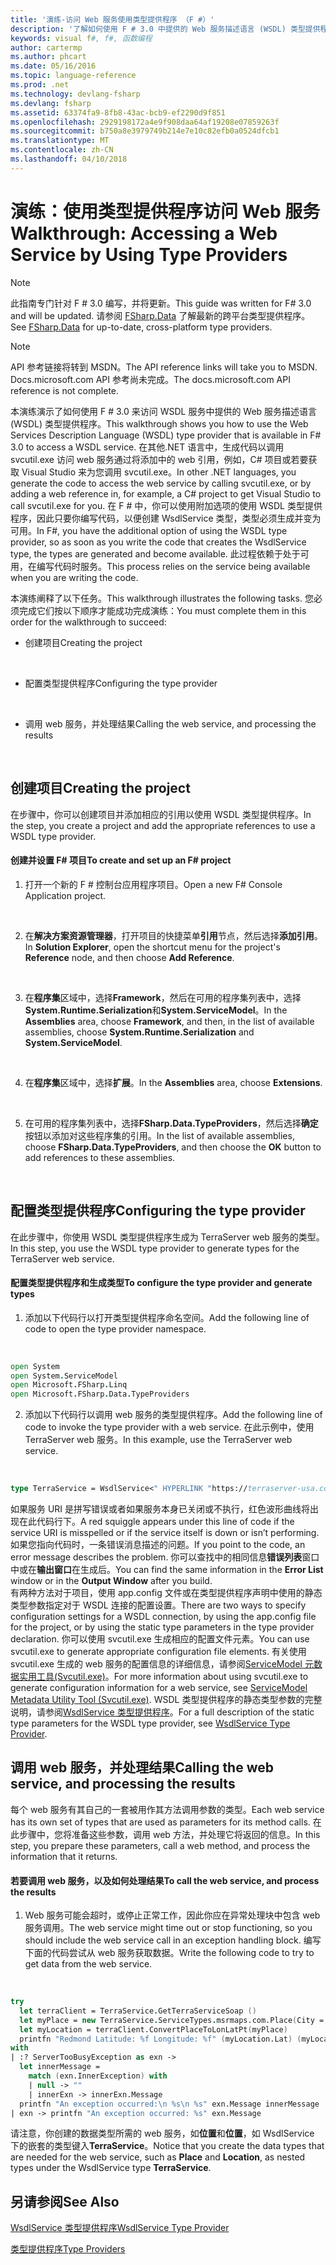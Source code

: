 ```yaml
---
title: '演练-访问 Web 服务使用类型提供程序 （F #）'
description: '了解如何使用 F # 3.0 中提供的 Web 服务描述语言 (WSDL) 类型提供程序来访问 WSDL 服务。'
keywords: visual f#, f#, 函数编程
author: cartermp
ms.author: phcart
ms.date: 05/16/2016
ms.topic: language-reference
ms.prod: .net
ms.technology: devlang-fsharp
ms.devlang: fsharp
ms.assetid: 63374fa9-8fb8-43ac-bcb9-ef2290d9f851
ms.openlocfilehash: 2929198172a4e9f908daa64af19208e07859263f
ms.sourcegitcommit: b750a8e3979749b214e7e10c82efb0a0524dfcb1
ms.translationtype: MT
ms.contentlocale: zh-CN
ms.lasthandoff: 04/10/2018
---
```

# <a name="walkthrough-accessing-a-web-service-by-using-type-providers"></a><span data-ttu-id="b61f3-104">演练：使用类型提供程序访问 Web 服务</span><span class="sxs-lookup"><span data-stu-id="b61f3-104">Walkthrough: Accessing a Web Service by Using Type Providers</span></span>

> [!NOTE]
<span data-ttu-id="b61f3-105">此指南专门针对 F # 3.0 编写，并将更新。</span><span class="sxs-lookup"><span data-stu-id="b61f3-105">This guide was written for F# 3.0 and will be updated.</span></span>  <span data-ttu-id="b61f3-106">请参阅 [FSharp.Data](https://fsharp.github.io/FSharp.Data/) 了解最新的跨平台类型提供程序。</span><span class="sxs-lookup"><span data-stu-id="b61f3-106">See [FSharp.Data](https://fsharp.github.io/FSharp.Data/) for up-to-date, cross-platform type providers.</span></span>

> [!NOTE]
<span data-ttu-id="b61f3-107">API 参考链接将转到 MSDN。</span><span class="sxs-lookup"><span data-stu-id="b61f3-107">The API reference links will take you to MSDN.</span></span>  <span data-ttu-id="b61f3-108">Docs.microsoft.com API 参考尚未完成。</span><span class="sxs-lookup"><span data-stu-id="b61f3-108">The docs.microsoft.com API reference is not complete.</span></span>

<span data-ttu-id="b61f3-109">本演练演示了如何使用 F # 3.0 来访问 WSDL 服务中提供的 Web 服务描述语言 (WSDL) 类型提供程序。</span><span class="sxs-lookup"><span data-stu-id="b61f3-109">This walkthrough shows you how to use the Web Services Description Language (WSDL) type provider that is available in F# 3.0 to access a WSDL service.</span></span> <span data-ttu-id="b61f3-110">在其他.NET 语言中，生成代码以调用 svcutil.exe 访问 web 服务通过将添加中的 web 引用，例如，C# 项目或若要获取 Visual Studio 来为您调用 svcutil.exe。</span><span class="sxs-lookup"><span data-stu-id="b61f3-110">In other .NET languages, you generate the code to access the web service by calling svcutil.exe, or by adding a web reference in, for example, a C# project to get Visual Studio to call svcutil.exe for you.</span></span> <span data-ttu-id="b61f3-111">在 F # 中，你可以使用附加选项的使用 WSDL 类型提供程序，因此只要你编写代码，以便创建 WsdlService 类型，类型必须生成并变为可用。</span><span class="sxs-lookup"><span data-stu-id="b61f3-111">In F#, you have the additional option of using the WSDL type provider, so as soon as you write the code that creates the WsdlService type, the types are generated and become available.</span></span> <span data-ttu-id="b61f3-112">此过程依赖于处于可用，在编写代码时服务。</span><span class="sxs-lookup"><span data-stu-id="b61f3-112">This process relies on the service being available when you are writing the code.</span></span>

<span data-ttu-id="b61f3-113">本演练阐释了以下任务。</span><span class="sxs-lookup"><span data-stu-id="b61f3-113">This walkthrough illustrates the following tasks.</span></span> <span data-ttu-id="b61f3-114">您必须完成它们按以下顺序才能成功完成演练：</span><span class="sxs-lookup"><span data-stu-id="b61f3-114">You must complete them in this order for the walkthrough to succeed:</span></span>


- <span data-ttu-id="b61f3-115">创建项目</span><span class="sxs-lookup"><span data-stu-id="b61f3-115">Creating the project</span></span>
<br />

- <span data-ttu-id="b61f3-116">配置类型提供程序</span><span class="sxs-lookup"><span data-stu-id="b61f3-116">Configuring the type provider</span></span>
<br />

- <span data-ttu-id="b61f3-117">调用 web 服务，并处理结果</span><span class="sxs-lookup"><span data-stu-id="b61f3-117">Calling the web service, and processing the results</span></span>
<br />


## <a name="creating-the-project"></a><span data-ttu-id="b61f3-118">创建项目</span><span class="sxs-lookup"><span data-stu-id="b61f3-118">Creating the project</span></span>
<span data-ttu-id="b61f3-119">在步骤中，你可以创建项目并添加相应的引用以使用 WSDL 类型提供程序。</span><span class="sxs-lookup"><span data-stu-id="b61f3-119">In the step, you create a project and add the appropriate references to use a WSDL type provider.</span></span>


#### <a name="to-create-and-set-up-an-f-project"></a><span data-ttu-id="b61f3-120">创建并设置 F# 项目</span><span class="sxs-lookup"><span data-stu-id="b61f3-120">To create and set up an F# project</span></span>

1. <span data-ttu-id="b61f3-121">打开一个新的 F # 控制台应用程序项目。</span><span class="sxs-lookup"><span data-stu-id="b61f3-121">Open a new F# Console Application project.</span></span>
<br />

2. <span data-ttu-id="b61f3-122">在**解决方案资源管理器**，打开项目的快捷菜单**引用**节点，然后选择**添加引用**。</span><span class="sxs-lookup"><span data-stu-id="b61f3-122">In **Solution Explorer**, open the shortcut menu for the project's **Reference** node, and then choose **Add Reference**.</span></span>
<br />

3. <span data-ttu-id="b61f3-123">在**程序集**区域中，选择**Framework**，然后在可用的程序集列表中，选择**System.Runtime.Serialization**和**System.ServiceModel**。</span><span class="sxs-lookup"><span data-stu-id="b61f3-123">In the **Assemblies** area, choose **Framework**, and then, in the list of available assemblies, choose **System.Runtime.Serialization** and **System.ServiceModel**.</span></span>
<br />

4. <span data-ttu-id="b61f3-124">在**程序集**区域中，选择**扩展**。</span><span class="sxs-lookup"><span data-stu-id="b61f3-124">In the **Assemblies** area, choose **Extensions**.</span></span>
<br />

5. <span data-ttu-id="b61f3-125">在可用的程序集列表中，选择**FSharp.Data.TypeProviders**，然后选择**确定**按钮以添加对这些程序集的引用。</span><span class="sxs-lookup"><span data-stu-id="b61f3-125">In the list of available assemblies, choose **FSharp.Data.TypeProviders**, and then choose the **OK** button to add references to these assemblies.</span></span>
<br />

## <a name="configuring-the-type-provider"></a><span data-ttu-id="b61f3-126">配置类型提供程序</span><span class="sxs-lookup"><span data-stu-id="b61f3-126">Configuring the type provider</span></span>
<span data-ttu-id="b61f3-127">在此步骤中，你使用 WSDL 类型提供程序生成为 TerraServer web 服务的类型。</span><span class="sxs-lookup"><span data-stu-id="b61f3-127">In this step, you use the WSDL type provider to generate types for the TerraServer web service.</span></span>


#### <a name="to-configure-the-type-provider-and-generate-types"></a><span data-ttu-id="b61f3-128">配置类型提供程序和生成类型</span><span class="sxs-lookup"><span data-stu-id="b61f3-128">To configure the type provider and generate types</span></span>

1. <span data-ttu-id="b61f3-129">添加以下代码行以打开类型提供程序命名空间。</span><span class="sxs-lookup"><span data-stu-id="b61f3-129">Add the following line of code to open the type provider namespace.</span></span>
<br />

```fsharp
open System
open System.ServiceModel
open Microsoft.FSharp.Linq
open Microsoft.FSharp.Data.TypeProviders
```

2. <span data-ttu-id="b61f3-130">添加以下代码行以调用 web 服务的类型提供程序。</span><span class="sxs-lookup"><span data-stu-id="b61f3-130">Add the following line of code to invoke the type provider with a web service.</span></span> <span data-ttu-id="b61f3-131">在此示例中，使用 TerraServer web 服务。</span><span class="sxs-lookup"><span data-stu-id="b61f3-131">In this example, use the TerraServer web service.</span></span>
<br />

```fsharp
type TerraService = WsdlService<" HYPERLINK "https://terraserver-usa.com/TerraService2.asmx?WSDL" https://msrmaps.com/TerraService2.asmx?WSDL">
```

  <span data-ttu-id="b61f3-132">如果服务 URI 是拼写错误或者如果服务本身已关闭或不执行，红色波形曲线将出现在此代码行下。</span><span class="sxs-lookup"><span data-stu-id="b61f3-132">A red squiggle appears under this line of code if the service URI is misspelled or if the service itself is down or isn’t performing.</span></span> <span data-ttu-id="b61f3-133">如果您指向代码时，一条错误消息描述的问题。</span><span class="sxs-lookup"><span data-stu-id="b61f3-133">If you point to the code, an error message describes the problem.</span></span> <span data-ttu-id="b61f3-134">你可以查找中的相同信息**错误列表**窗口中或在**输出窗口**在生成后。</span><span class="sxs-lookup"><span data-stu-id="b61f3-134">You can find the same information in the **Error List** window or in the **Output Window** after you build.</span></span>
<br />  <span data-ttu-id="b61f3-135">有两种方法对于项目，使用 app.config 文件或在类型提供程序声明中使用的静态类型参数指定对于 WSDL 连接的配置设置。</span><span class="sxs-lookup"><span data-stu-id="b61f3-135">There are two ways to specify configuration settings for a WSDL connection, by using the app.config file for the project, or by using the static type parameters in the type provider declaration.</span></span> <span data-ttu-id="b61f3-136">你可以使用 svcutil.exe 生成相应的配置文件元素。</span><span class="sxs-lookup"><span data-stu-id="b61f3-136">You can use svcutil.exe to generate appropriate configuration file elements.</span></span> <span data-ttu-id="b61f3-137">有关使用 svcutil.exe 生成的 web 服务的配置信息的详细信息，请参阅[ServiceModel 元数据实用工具&#40;Svcutil.exe&#41;](https://msdn.microsoft.com/library/aa347733.aspx)。</span><span class="sxs-lookup"><span data-stu-id="b61f3-137">For more information about using svcutil.exe to generate configuration information for a web service, see [ServiceModel Metadata Utility Tool &#40;Svcutil.exe&#41;](https://msdn.microsoft.com/library/aa347733.aspx).</span></span> <span data-ttu-id="b61f3-138">WSDL 类型提供程序的静态类型参数的完整说明，请参阅[WsdlService 类型提供程序](https://msdn.microsoft.com/visualfsharpdocs/conceptual/wsdlservice-type-provider-%5bfsharp%5d)。</span><span class="sxs-lookup"><span data-stu-id="b61f3-138">For a full description of the static type parameters for the WSDL type provider, see [WsdlService Type Provider](https://msdn.microsoft.com/visualfsharpdocs/conceptual/wsdlservice-type-provider-%5bfsharp%5d).</span></span>
<br />

## <a name="calling-the-web-service-and-processing-the-results"></a><span data-ttu-id="b61f3-139">调用 web 服务，并处理结果</span><span class="sxs-lookup"><span data-stu-id="b61f3-139">Calling the web service, and processing the results</span></span>
<span data-ttu-id="b61f3-140">每个 web 服务有其自己的一套被用作其方法调用参数的类型。</span><span class="sxs-lookup"><span data-stu-id="b61f3-140">Each web service has its own set of types that are used as parameters for its method calls.</span></span> <span data-ttu-id="b61f3-141">在此步骤中，您将准备这些参数，调用 web 方法，并处理它将返回的信息。</span><span class="sxs-lookup"><span data-stu-id="b61f3-141">In this step, you prepare these parameters, call a web method, and process the information that it returns.</span></span>


#### <a name="to-call-the-web-service-and-process-the-results"></a><span data-ttu-id="b61f3-142">若要调用 web 服务，以及如何处理结果</span><span class="sxs-lookup"><span data-stu-id="b61f3-142">To call the web service, and process the results</span></span>

1. <span data-ttu-id="b61f3-143">Web 服务可能会超时，或停止正常工作，因此你应在异常处理块中包含 web 服务调用。</span><span class="sxs-lookup"><span data-stu-id="b61f3-143">The web service might time out or stop functioning, so you should include the web service call in an exception handling block.</span></span> <span data-ttu-id="b61f3-144">编写下面的代码尝试从 web 服务获取数据。</span><span class="sxs-lookup"><span data-stu-id="b61f3-144">Write the following code to try to get data from the web service.</span></span>
<br />

```fsharp
try
  let terraClient = TerraService.GetTerraServiceSoap ()
  let myPlace = new TerraService.ServiceTypes.msrmaps.com.Place(City = "Redmond", State = "Washington", Country = "United States")
  let myLocation = terraClient.ConvertPlaceToLonLatPt(myPlace)
  printfn "Redmond Latitude: %f Longitude: %f" (myLocation.Lat) (myLocation.Lon)
with
| :? ServerTooBusyException as exn ->
  let innerMessage =
    match (exn.InnerException) with
    | null -> ""
    | innerExn -> innerExn.Message
  printfn "An exception occurred:\n %s\n %s" exn.Message innerMessage
| exn -> printfn "An exception occurred: %s" exn.Message
```

<span data-ttu-id="b61f3-145">请注意，你创建的数据类型所需的 web 服务，如**位置**和**位置**，如 WsdlService 下的嵌套的类型键入**TerraService**。</span><span class="sxs-lookup"><span data-stu-id="b61f3-145">Notice that you create the data types that are needed for the web service, such as **Place** and **Location**, as nested types under the WsdlService type **TerraService**.</span></span>
<br />


## <a name="see-also"></a><span data-ttu-id="b61f3-146">另请参阅</span><span class="sxs-lookup"><span data-stu-id="b61f3-146">See Also</span></span>
[<span data-ttu-id="b61f3-147">WsdlService 类型提供程序</span><span class="sxs-lookup"><span data-stu-id="b61f3-147">WsdlService Type Provider</span></span>](https://msdn.microsoft.com/visualfsharpdocs/conceptual/wsdlservice-type-provider-%5bfsharp%5d)

[<span data-ttu-id="b61f3-148">类型提供程序</span><span class="sxs-lookup"><span data-stu-id="b61f3-148">Type Providers</span></span>](index.md)

